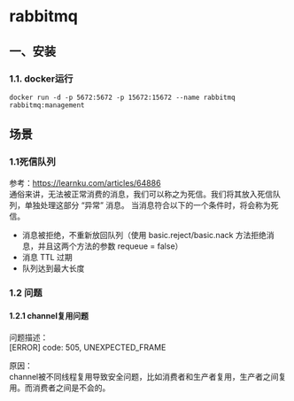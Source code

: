 # rabbitmq

## 一、安装

### 1.1. docker运行
```text
docker run -d -p 5672:5672 -p 15672:15672 --name rabbitmq rabbitmq:management
```

## 场景
### 1.1死信队列
参考：https://learnku.com/articles/64886  
通俗来讲，无法被正常消费的消息，我们可以称之为死信。我们将其放入死信队列，单独处理这部分 “异常” 消息。
当消息符合以下的一个条件时，将会称为死信。

+ 消息被拒绝，不重新放回队列（使用 basic.reject/basic.nack 方法拒绝消息，并且这两个方法的参数 requeue = false）
+ 消息 TTL 过期
+ 队列达到最大长度


### 1.2 问题
#### 1.2.1 channel复用问题  
问题描述：  
[ERROR] code: 505, UNEXPECTED_FRAME   

原因：  
channel被不同线程复用导致安全问题，比如消费者和生产者复用，生产者之间复用。而消费者之间是不会的。  



